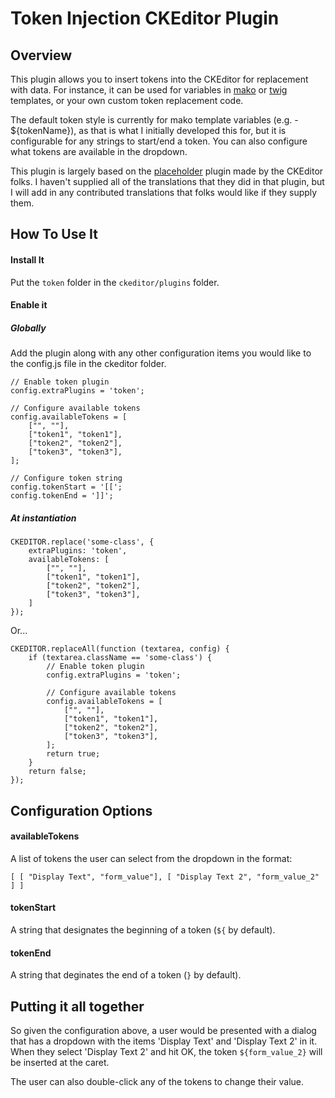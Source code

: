 Token Injection CKEditor Plugin
===============================

Overview
--------

This plugin allows you to insert tokens into the CKEditor for replacement with data. For instance, it can be used for variables in [mako](http://www.makotemplates.org) or [twig](http://twig.sensiolabs.org) templates, or your own custom token replacement code.

The default token style is currently for mako template variables (e.g. - ${tokenName}), as that is what I initially developed this for, but it is configurable for any strings to start/end a token. You can also configure what tokens are available in the dropdown.

This plugin is largely based on the [placeholder](http://ckeditor.com/addon/placeholder) plugin made by the CKEditor folks. I haven't supplied all of the translations that they did in that plugin, but I will add in any contributed translations that folks would like if they supply them.

How To Use It
-------------

#### Install It
Put the `token` folder in the `ckeditor/plugins` folder.

#### Enable it

##### Globally

Add the plugin along with any other configuration items you would like to the config.js file in the ckeditor folder.

```
// Enable token plugin
config.extraPlugins = 'token';

// Configure available tokens
config.availableTokens = [
	["", ""],
	["token1", "token1"],
	["token2", "token2"],
	["token3", "token3"],
];

// Configure token string
config.tokenStart = '[[';
config.tokenEnd = ']]';
```

##### At instantiation

```
CKEDITOR.replace('some-class', {
	extraPlugins: 'token',
	availableTokens: [
		["", ""],
		["token1", "token1"],
		["token2", "token2"],
		["token3", "token3"],
	]
});
```

Or...

```
CKEDITOR.replaceAll(function (textarea, config) {
	if (textarea.className == 'some-class') {
		// Enable token plugin
		config.extraPlugins = 'token';

		// Configure available tokens
		config.availableTokens = [
			["", ""],
			["token1", "token1"],
			["token2", "token2"],
			["token3", "token3"],
		];
		return true;
	}
	return false;
});
```

Configuration Options
---------------------

#### availableTokens

A list of tokens the user can select from the dropdown in the format:

```
[ [ "Display Text", "form_value"], [ "Display Text 2", "form_value_2" ] ]
```

#### tokenStart

A string that designates the beginning of a token (`${` by default).

#### tokenEnd

A string that deginates the end of a token (`}` by default).

Putting it all together
-----------------------

So given the configuration above, a user would be presented with a dialog that has a dropdown with the items 'Display Text' and 'Display Text 2' in it. When they select 'Display Text 2' and hit OK, the token `${form_value_2}` will be inserted at the caret.

The user can also double-click any of the tokens to change their value.